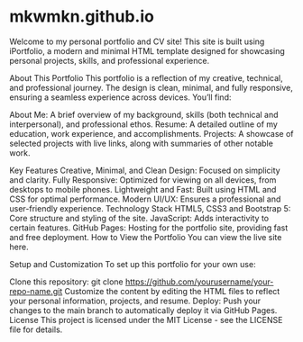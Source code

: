# mkwmkn.github.io
Welcome to my personal portfolio and CV site! This site is built using iPortfolio, a modern and minimal HTML template designed for showcasing personal projects, skills, and professional experience.

About This Portfolio
This portfolio is a reflection of my creative, technical, and professional journey. The design is clean, minimal, and fully responsive, ensuring a seamless experience across devices. You’ll find:

About Me: A brief overview of my background, skills (both technical and interpersonal), and professional ethos.
Resume: A detailed outline of my education, work experience, and accomplishments.
Projects: A showcase of selected projects with live links, along with summaries of other notable work.

Key Features
Creative, Minimal, and Clean Design: Focused on simplicity and clarity.
Fully Responsive: Optimized for viewing on all devices, from desktops to mobile phones.
Lightweight and Fast: Built using HTML and CSS for optimal performance.
Modern UI/UX: Ensures a professional and user-friendly experience.
Technology Stack
HTML5, CSS3 and Bootstrap 5: Core structure and styling of the site.
JavaScript: Adds interactivity to certain features.
GitHub Pages: Hosting for the portfolio site, providing fast and free deployment.
How to View the Portfolio
You can view the live site here.

Setup and Customization
To set up this portfolio for your own use:

Clone this repository:
git clone https://github.com/yourusername/your-repo-name.git
Customize the content by editing the HTML files to reflect your personal information, projects, and resume.
Deploy: Push your changes to the main branch to automatically deploy it via GitHub Pages.
License
This project is licensed under the MIT License - see the LICENSE file for details.
